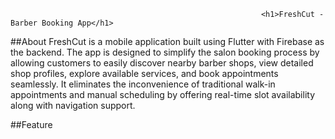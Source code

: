                                                             <h1>FreshCut - Barber Booking App</h1>

##About
FreshCut is a mobile application built using Flutter with Firebase as the backend. The app is designed to simplify the salon booking process by allowing customers to easily discover nearby barber shops, view detailed shop profiles, explore available services, and book appointments seamlessly. It eliminates the inconvenience of traditional walk-in appointments and manual scheduling by offering real-time slot availability along with navigation support.

##Feature
